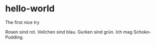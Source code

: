 # hello-world
The first nice try

Rosen sind rot. Veilchen sind blau. Gurken sind grün. Ich mag Schoko-Pudding.
